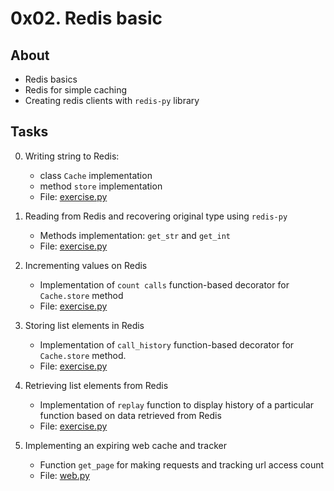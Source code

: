 # 0x02. Redis basic

## About
- Redis basics
- Redis for simple caching
- Creating redis clients with `redis-py` library

## Tasks
0. Writing string to Redis:
    - class `Cache` implementation
    - method `store` implementation
    - File: [exercise.py](exercise.py)

1. Reading from Redis and recovering original type using `redis-py`
    - Methods implementation: `get_str` and `get_int`
    - File: [exercise.py](exercise.py)

2. Incrementing values on Redis
    - Implementation of `count calls` function-based decorator for `Cache.store`  method
    - File: [exercise.py](exercise.py)

3. Storing list elements in Redis
    - Implementation of `call_history` function-based decorator for `Cache.store` method.
    - File: [exercise.py](exercise.py)

4. Retrieving list elements from Redis
    - Implementation of `replay` function to display history of a particular function based on data retrieved from Redis
    - File: [exercise.py](exercise.py)

5. Implementing an expiring web cache and tracker
    - Function `get_page` for making requests and tracking url access count
    - File: [web.py](web.py)
